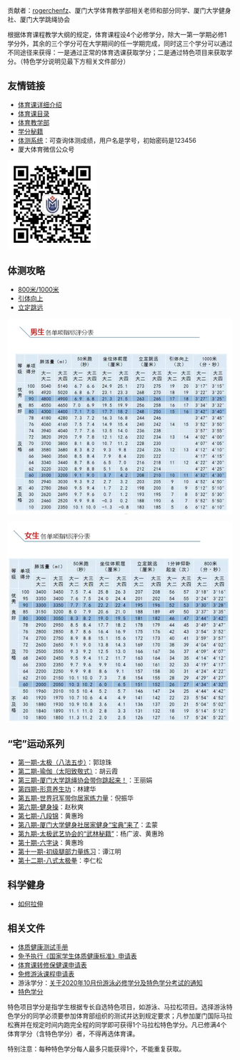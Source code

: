 贡献者：[rogerchenfz](https://github.com/rogerchenfz)、厦门大学体育教学部相关老师和部分同学、厦门大学健身社、厦门大学跳绳协会

根据体育课程教学大纲的规定，体育课程设4个必修学分，除大一第一学期必修1学分外，其余的三个学分可在大学期间的任一学期完成，同时这三个学分可以通过不同途径来获得：一是通过正常的体育选课获取学分；二是通过特色项目来获取学分。（特色学分说明见最下方相关文件部分）

## 友情链接

- [体育课详细介绍](https://www.zhihu.com/column/c_1217834639357956096)
- [体育课目录](https://zhuanlan.zhihu.com/p/110584413)
- [体育教学部](https://tyjxb.xmu.edu.cn/)
- [学分秘籍](https://mp.weixin.qq.com/s/DPE594ZeImx-Sb28_cpB4Q)
- [体测系统](http://219.229.80.207/)：可查询体测成绩，用户名是学号，初始密码是123456
- 厦大体育微信公众号

<img src="厦大体育微信公众号二维码.jpg" width = "200" height = "200" alt="厦大体育微信公众号二维码" />
 
## 体测攻略

- [800米/1000米](https://mp.weixin.qq.com/s/JFNP5cQ61djt4Aut-CjYjg)
- [引体向上](https://mp.weixin.qq.com/s/8qq-ZqBhq2NwIFUqSATj5Q)
- [立定跳远](https://mp.weixin.qq.com/s/a_YQ1Lwtyv4JnU-EPD9fOw)

![男生体测评分表](男生各单项指标评分表.png)

![女生体测评分表](女生各单项指标评分表.png)

## “宅”运动系列

- [第一期-太极（八法五步）](https://mp.weixin.qq.com/s/i_n28T9G1XqIMHIA1adLYA)：郭琼珠
- [第二期-瑜伽（太阳致敬式）](https://mp.weixin.qq.com/s/Jvn690nptY-zrS0bY0tjlA)：胡云霞
- [第三期-厦门大学跳绳协会带你跳起来！](https://mp.weixin.qq.com/s/mdiCXiuV8nM32Gu924lZbw)：王丽娟
- [第四期-形意养生功](https://mp.weixin.qq.com/s/hyZrlL6wPAvPPDCgxZ5dPQ)：林建华
- [第五期-世界冠军带你居家练力量](https://mp.weixin.qq.com/s/PsfNP6JVS8CV4NpNYlcR-w)：倪振华
- [第六期-健身操](https://mp.weixin.qq.com/s/NMOrHbejqEhDFOPIuX4evQ)：赵秋爽
- [第七期-八段锦](https://mp.weixin.qq.com/s/ezIbtsoGXhRbosiSN5hH5A)：黄惠玲
- [第八期-厦门大学健身社居家健身“宝典”来了](https://mp.weixin.qq.com/s/6RwZKvAziy7mgKaK0LCUaw)：孟蒙
- [第九期-太极武艺协会的“武林秘籍”](https://mp.weixin.qq.com/s/OX88JDT-YcJjnTWLEoaRLA)：杨广波、黄惠玲
- [第十期-六字诀](https://mp.weixin.qq.com/s/SIbLS5Vsn--CowFtX7pB8g)：黄惠玲
- [第十一期-初级腿部力量练习](https://mp.weixin.qq.com/s/j6QfSmaW2yE2fHbdrCmy1w)：谭江明
- [第十二期-八式太极拳](https://mp.weixin.qq.com/s/jaStWS8TTLxmG0VAfk8LJA)：李仁松

## 科学健身

- [如何拉伸](https://mp.weixin.qq.com/s/zaESOnQG3naEY-d4bujwrA)

## 相关文件
- [体质健康测试手册](https://tyjxb.xmu.edu.cn/tzjkcssc/list.htm)
- [免予执行《国家学生体质健康标准》申请表](https://tyjxb.xmu.edu.cn/2016/1014/c11973a213641/page.htm)
- [体育课转修保健课申请表](https://tyjxb.xmu.edu.cn/2016/1014/c11973a213640/page.htm)
- [免修游泳课程申请表](https://tyjxb.xmu.edu.cn/2016/1014/c11973a213639/page.htm)
- 游泳学分：[关于2020年10月份游泳必修学分及特色学分考试的通知](https://tyjxb.xmu.edu.cn/2020/0924/c12201a414313/page.htm)
- [特色学分](https://tyjxb.xmu.edu.cn/2016/1014/c11972a213646/page.htm)

特色项目学分是指学生根据专长自选特色项目，如游泳、马拉松项目。选择游泳特色学分的同学必须要参加体育部组织的测试并达到规定要求；凡参加厦门国际马拉松赛并在规定时间内跑完全程的同学即可获得1个马拉松特色学分。凡已修满4个体育学分（含特色学分）者，不得再选体育课。

特别注意：每种特色学分每人最多只能获得1个，不能重复获取。




